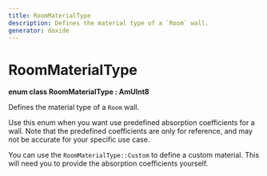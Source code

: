 ```yaml
---
title: RoomMaterialType
description: Defines the material type of a `Room` wall.
generator: doxide
---
```



# RoomMaterialType

**enum class RoomMaterialType : AmUInt8**


Defines the material type of a `Room` wall.

Use this enum when you want use predefined absorption coefficients for a wall.
Note that the predefined coefficients are only for reference, and may not be
accurate for your specific use case.

You can use the `RoomMaterialType::Custom` to define a custom material. This
will need you to provide the absorption coefficients yourself.


    


